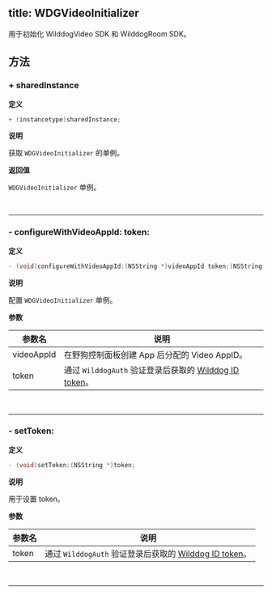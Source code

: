 title: WDGVideoInitializer
---

用于初始化 WilddogVideo SDK 和 WilddogRoom SDK。

## 方法

### + sharedInstance

**定义**

```objectivec
+ (instancetype)sharedInstance;
```

**说明**

获取 `WDGVideoInitializer` 的单例。

**返回值**

`WDGVideoInitializer` 单例。

</br>

---

### - configureWithVideoAppId: token:

**定义**

```objectivec
- (void)configureWithVideoAppId:(NSString *)videoAppId token:(NSString *)token;
```

**说明**

配置 `WDGVideoInitializer` 单例。

**参数**

参数名             | 说明 
------------------|------------------
videoAppId        | 在野狗控制面板创建 App 后分配的 Video AppID。
token             | 通过 `WilddogAuth` 验证登录后获取的 [Wilddog ID token](placeholder)。

</br>

---

### - setToken:

**定义**

```objectivec
- (void)setToken:(NSString *)token;
```

**说明**

用于设置 token。

**参数**

参数名             | 说明 
------------------|------------------
token             | 通过 `WilddogAuth` 验证登录后获取的 [Wilddog ID token](placeholder)。

</br>

---

